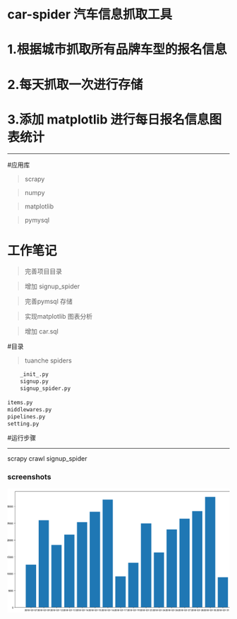 # car-spider 汽车信息抓取工具

# 1.根据城市抓取所有品牌车型的报名信息

# 2.每天抓取一次进行存储

# 3.添加 matplotlib 进行每日报名信息图表统计

----------
#应用库
>scrapy

>numpy

>matplotlib

>pymysql

# 工作笔记

>完善项目目录

>增加 signup_spider

>完善pymsql 存储

>实现matplotlib 图表分析

>增加 car.sql

#目录
>tuanche
	spiders

		_init_.py
		signup.py
		signup_spider.py

	items.py
	middlewares.py
	pipelines.py
	setting.py

#运行步骤

----------

scrapy crawl signup_spider

### screenshots

  ![demo](pic/signupOfDay.png)

